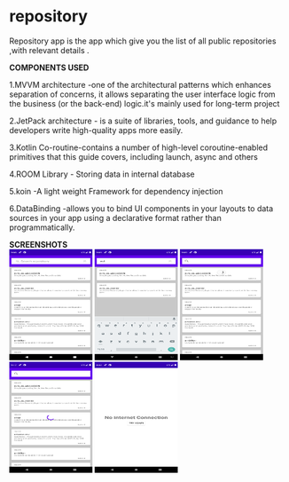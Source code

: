 # repository
Repository app is the app which give you  the list of all public repositories  ,with relevant  details .

<b>COMPONENTS USED</b>

1.MVVM architecture -one of the architectural patterns which enhances separation of concerns, it allows separating the user interface logic from the business (or the back-end) logic.it's mainly used for long-term project

2.JetPack architecture - is a suite of libraries, tools, and guidance to help developers write high-quality apps more easily.

3.Kotlin Co-routine-contains a number of high-level coroutine-enabled primitives that this guide covers, including launch, async and others

4.ROOM Library -  Storing data in internal database 

5.koin -A light weight Framework for dependency injection

6.DataBinding -allows you to bind UI components in your layouts to data sources in your app using a declarative format rather than programmatically.

<b>SCREENSHOTS</b><br>
<img src ="screenshot/1.png" width ="150" height ="200"/>
<img src ="screenshot/2.png" width ="150" height ="200"/>
<img src ="screenshot/3.png" width ="150" height ="200"/>
<img src ="screenshot/4.png" width ="150" height ="200"/>
<img src ="screenshot/5.png" width ="150" height ="200"/>
